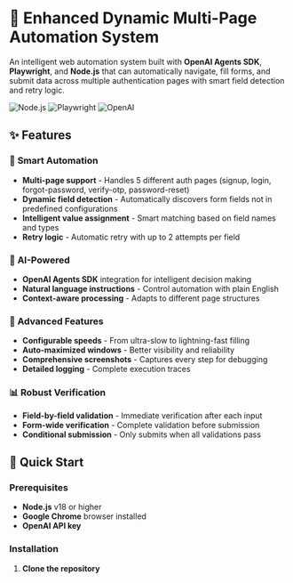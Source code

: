 # 🤖 Enhanced Dynamic Multi-Page Automation System

An intelligent web automation system built with **OpenAI Agents SDK**, **Playwright**, and **Node.js** that can automatically navigate, fill forms, and submit data across multiple authentication pages with smart field detection and retry logic.

![Node.js](https://img.shields.io/badge/node.js-v18+-green.svg)
![Playwright](https://img.shields.io/badge/playwright-latest-orange.svg)
![OpenAI](https://img.shields.io/badge/OpenAI-Agents%20SDK-purple.svg)

## ✨ Features

### 🎯 **Smart Automation**
- **Multi-page support** - Handles 5 different auth pages (signup, login, forgot-password, verify-otp, password-reset)
- **Dynamic field detection** - Automatically discovers form fields not in predefined configurations  
- **Intelligent value assignment** - Smart matching based on field names and types
- **Retry logic** - Automatic retry with up to 2 attempts per field

### 🧠 **AI-Powered**
- **OpenAI Agents SDK** integration for intelligent decision making
- **Natural language instructions** - Control automation with plain English
- **Context-aware processing** - Adapts to different page structures

### 🔧 **Advanced Features**
- **Configurable speeds** - From ultra-slow to lightning-fast filling
- **Auto-maximized windows** - Better visibility and reliability
- **Comprehensive screenshots** - Captures every step for debugging
- **Detailed logging** - Complete execution traces

### 📊 **Robust Verification**
- **Field-by-field validation** - Immediate verification after each input
- **Form-wide verification** - Complete validation before submission
- **Conditional submission** - Only submits when all validations pass

## 🚀 Quick Start

### Prerequisites

- **Node.js** v18 or higher
- **Google Chrome** browser installed
- **OpenAI API key**

### Installation

1. **Clone the repository**
